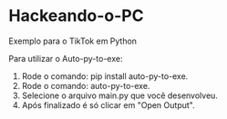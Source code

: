# Hackeando-o-PC
Exemplo para o TikTok em Python

Para utilizar o Auto-py-to-exe:
1) Rode o comando:  pip install auto-py-to-exe.
2) Rode o comando: auto-py-to-exe.
3) Selecione o arquivo main.py que você desenvolveu.
4) Após finalizado é só clicar em "Open Output".
